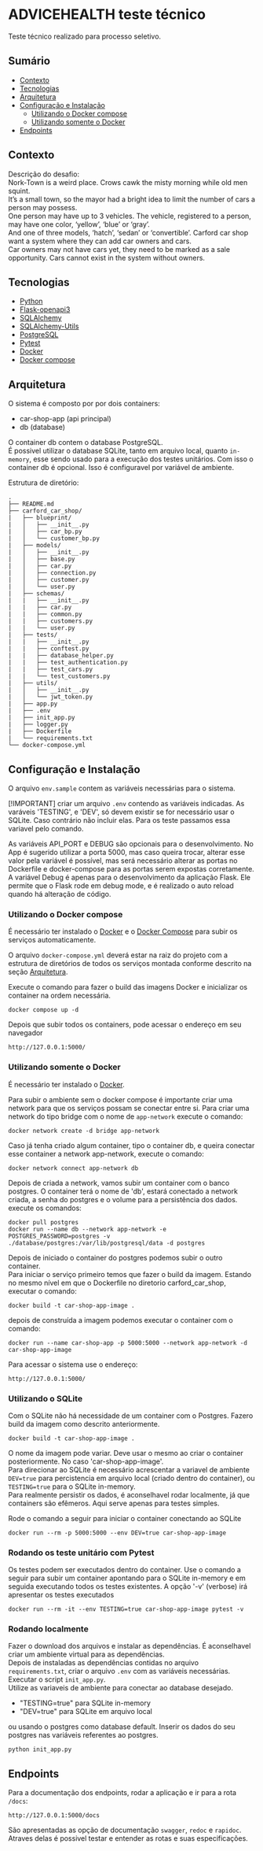 # ADVICEHEALTH teste técnico


Teste técnico realizado para processo seletivo. 


## Sumário

- [Contexto](#contexto)
- [Tecnologias](#tecnologias)
- [Arquitetura](#arquitetura)
- [Configuração e Instalação](#configuração-e-instalação)
	- [Utilizando o Docker compose](#utilizando-o-docker-compose)
	- [Utilizando somente o Docker](#utilizando-somente-o-docker)
- [Endpoints](#endpoints)



## Contexto

Descrição do desafio:  
Nork-Town is a weird place. Crows cawk the misty morning while old men squint.  
It’s a small town, so the mayor had a bright idea to limit the number of cars a person may possess.  
One person may have up to 3 vehicles. The vehicle, registered to a person, may have one color, ‘yellow’, ‘blue’ or ‘gray’.  
And one of three models, ‘hatch’, ‘sedan’ or ‘convertible’. Carford car shop want a system where they can add car owners and cars.  
Car owners may not have cars yet, they need to be marked as a sale opportunity. Cars cannot exist in the system without owners.

## Tecnologias

- [Python](https://www.python.org/)
- [Flask-openapi3](https://luolingchun.github.io/flask-openapi3/v3.x/)
- [SQLAlchemy](https://www.sqlalchemy.org/)
- [SQLAlchemy-Utils](https://sqlalchemy-utils.readthedocs.io/en/latest/index.html)
- [PostgreSQL](https://www.postgresql.org/)
- [Pytest](https://docs.pytest.org/en/stable/contents.html)
- [Docker](https://docs.docker.com/)
- [Docker compose](https://docs.docker.com/compose/)

## Arquitetura

O sistema é composto por por dois containers:
- car-shop-app (api principal)
- db (database)

O container db contem o database PostgreSQL.  
É possivel utilizar o database SQLite, tanto em arquivo local, quanto `in-memory`, esse sendo usado para a execução dos testes unitários. Com isso o container db é opcional. Isso é configuravel por variável de ambiente.


Estrutura de diretório:
```
.
├── README.md
├── carford_car_shop/
|   ├── blueprint/
|   │   ├── __init__.py
|   │   ├── car_bp.py
|   │   └── customer_bp.py
|   ├── models/
|   │   ├── __init__.py
|   │   ├── base.py
|   │   ├── car.py
|   │   ├── connection.py
|   │   ├── customer.py
|   │   └── user.py
|   ├── schemas/
|   |   ├── __init__.py
|   |   ├── car.py
|   |   ├── common.py
|   |   ├── customers.py
|   |   └── user.py
|   ├── tests/
|   |   ├── __init__.py
|   |   ├── conftest.py
|   |   ├── database_helper.py
|   |   ├── test_authentication.py
|   |   ├── test_cars.py
|   |   └── test_customers.py
|   ├── utils/
|   │   ├── __init__.py
|   │   └── jwt_token.py
|   ├── app.py
|   ├── .env
|   ├── init_app.py
|   ├── logger.py
|   ├── Dockerfile
|   └── requirements.txt
└── docker-compose.yml
```


## Configuração e Instalação

O arquivo `env.sample` contem as variáveis necessárias para o sistema.

[!IMPORTANT] 
criar um arquivo `.env` contendo as variáveis indicadas. As varáveis 'TESTING', e 'DEV', só devem existir se for necessário usar o SQLite.
Caso contrário não incluir elas. Para os teste passamos essa variavel pelo comando.

As variáveis API_PORT e DEBUG são opcionais para o desenvolvimento. No App é sugerido utilizar a porta 5000, mas caso queira trocar, alterar esse valor pela  variável é possível, mas será necessário alterar as portas no Dockerfile e docker-compose para as portas serem expostas corretamente.
A variável Debug é apenas para o desenvolvimento da aplicação Flask. Ele permite que o Flask rode em debug mode, e é realizado o auto reload quando há alteração de código.

### Utilizando o Docker compose
É necessário ter instalado o [Docker](https://docs.docker.com/engine/install/) e o [Docker Compose](https://docs.docker.com/compose/install/) para subir os serviços automaticamente.  

O arquivo `docker-compose.yml` deverá estar na raiz do projeto com a estrutura de diretórios de todos os serviços montada conforme descrito na seção [Arquitetura](#arquitetura). 

Execute o comando para fazer o build das imagens Docker e inicializar os container na ordem necessária.
```
docker compose up -d
```

Depois que subir todos os containers, pode acessar o endereço em seu navegador
```
http://127.0.0.1:5000/
```

### Utilizando somente o Docker

É necessário ter instalado o [Docker](https://docs.docker.com/engine/install/).

Para subir o ambiente sem o docker compose é importante criar uma network para que os serviços possam se conectar entre si.
Para criar uma network do tipo bridge com o nome de `app-network` execute o comando:
```
docker network create -d bridge app-network
```

Caso já tenha criado algum container, tipo o container db, e queira conectar esse container a network app-network, execute o comando:
```
docker network connect app-network db
```

Depois de criada a network, vamos subir um container com o banco postgres. O container terá o nome de 'db', estará conectado a network criada, a senha do postgres e o volume para a persistência dos dados.
execute os comandos:
```
docker pull postgres
docker run --name db --network app-network -e POSTGRES_PASSWORD=postgres -v ./database/postgres:/var/lib/postgresql/data -d postgres
```

Depois de iniciado o container do postgres podemos subir o outro container.  
Para iniciar o serviço primeiro temos que fazer o build da imagem.
Estando no mesmo nível em que o Dockerfile no diretorio carford_car_shop, executar o comando:
```
docker build -t car-shop-app-image .
```
depois de construída a imagem podemos executar o container com o comando:
```
docker run --name car-shop-app -p 5000:5000 --network app-network -d car-shop-app-image
```
Para acessar o sistema use o endereço:
```
http://127.0.0.1:5000/
```

### Utilizando o SQLite

Com o SQLite não há necessidade de um container com o Postgres. Fazero build da imagem como descrito anteriormente.
```
docker build -t car-shop-app-image .
```
O nome da imagem pode variar. Deve usar o mesmo ao criar o container posteriormente. No caso 'car-shop-app-image'.  
Para direcionar ao SQLite é necessário acrescentar a variavel de ambiente `DEV=true` para percistencia em arquivo local (criado dentro do container), ou `TESTING=true` para o SQLite in-memory.  
Para realmente persistir os dados, é aconselhavel rodar localmente, já que containers são efêmeros. Aqui serve apenas para testes simples.

Rode o comando a seguir para iniciar o container conectando ao SQLite
```
docker run --rm -p 5000:5000 --env DEV=true car-shop-app-image
```

### Rodando os teste unitário com Pytest

Os testes podem ser executados dentro do container.
Use o comando a seguir para subir um container apontando para o SQLite in-memory e em seguida executando todos os testes existentes.
A opção '-v' (verbose) irá apresentar os testes executados
```
docker run --rm -it --env TESTING=true car-shop-app-image pytest -v
```


### Rodando localmente

Fazer o download dos arquivos e instalar as dependências. É aconselhavel criar um ambiente virtual para as dependências.  
Depois de instaladas as dependências contidas no arquivo `requirements.txt`, criar o arquivo `.env` com as variáveis necessárias.  
Executar o script `init_app.py`.  
Utilize as variaveis de ambiente para conectar ao database desejado.  
- "TESTING=true" para SQLite in-memory  
- "DEV=true" para SQLite em arquivo local  

ou usando o postgres como database default. Inserir os dados do seu postgres nas variáveis referentes ao postgres. 
```
python init_app.py
```

## Endpoints

Para a documentação dos endpoints, rodar a aplicação e ir para a rota `/docs`:
```
http://127.0.0.1:5000/docs
```

São apresentadas as opção de documentação `swagger`, `redoc` e `rapidoc`.  
Atraves delas é possivel testar e entender as rotas e suas especificações. 